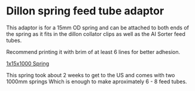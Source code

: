 # Dillon spring feed tube adaptor

This adaptor is for a 15mm OD spring and can be attached to both ends of the spring as it fits in the dillon collator clips as well as the AI Sorter feed tubes. 

Recommend printing it with brim of at least 6 lines for better adhesion. 

[1x15x1000 Spring](https://www.aliexpress.us/item/2251832626574002.html)

This spring took about 2 weeks to get to the US and comes with two 1000mm springs Which is enough to make aproximately 6 - 8 feed tubes. 

